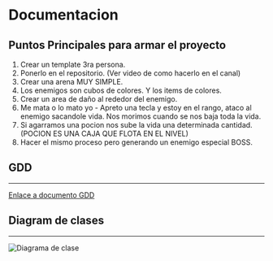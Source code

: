 # Documentacion

## Puntos Principales para armar el proyecto

1. Crear un template 3ra persona.
2. Ponerlo en el repositorio. (Ver video de como hacerlo en el canal)
3. Crear una arena MUY SIMPLE. 
4. Los enemigos son cubos de colores. Y los items de colores.
5. Crear un area de daño al rededor del enemigo.
6. Me mata o lo mato yo - Apreto una tecla y estoy en el rango, ataco al enemigo sacandole vida. Nos morimos cuando se nos baja toda la vida.
7. Si agarramos una pocion nos sube la vida una determinada cantidad. (POCION ES UNA CAJA QUE FLOTA EN EL NIVEL)
8. Hacer el mismo proceso pero generando un enemigo especial BOSS.

## GDD
---
[Enlace a documento GDD](https://docs.google.com/document/d/1cW0of2skjtOorqzxY8TF12eBsphyF23PgQivibtF7bs/edit)  
  
  
   
## Diagram de clases
---
![Diagrama de clase](/DiagramaDeClasesGladiatus.jpg "diagrama de clase")